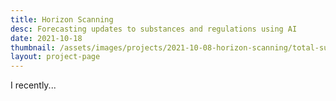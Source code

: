 ```yaml
---
title: Horizon Scanning
desc: Forecasting updates to substances and regulations using AI
date: 2021-10-18
thumbnail: /assets/images/projects/2021-10-08-horizon-scanning/total-substance-updates.png
layout: project-page
---
```


I recently...